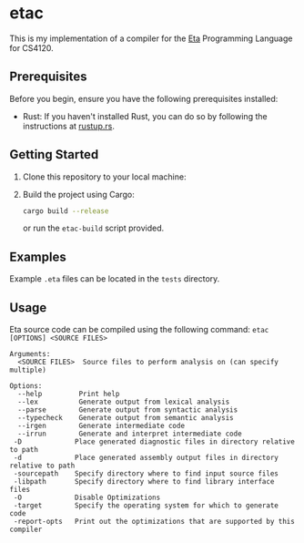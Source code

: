 # etac

This is my implementation of a compiler for the [Eta](https://www.cs.cornell.edu/courses/cs4120/2023sp/project/language.pdf?1681909895) Programming Language for CS4120. 

## Prerequisites

Before you begin, ensure you have the following prerequisites installed:

- Rust: If you haven't installed Rust, you can do so by following the instructions at [rustup.rs](https://rustup.rs/).

## Getting Started

1. Clone this repository to your local machine:
3. Build the project using Cargo:

    ```bash
    cargo build --release
    ```
    or run the `etac-build` script provided.

## Examples
Example `.eta` files can be located in the `tests` directory. 

## Usage 
Eta source code can be compiled using the following command: 
`etac [OPTIONS] <SOURCE FILES>`

``` 
Arguments: 
  <SOURCE FILES>  Source files to perform analysis on (can specify multiple)

Options: 
  --help         Print help     
  --lex          Generate output from lexical analysis
  --parse        Generate output from syntactic analysis
  --typecheck    Generate output from semantic analysis
  --irgen        Generate intermediate code
  --irrun        Generate and interpret intermediate code
 -D             Place generated diagnostic files in directory relative to path
 -d             Place generated assembly output files in directory relative to path
 -sourcepath    Specify directory where to find input source files
 -libpath       Specify directory where to find library interface files
 -O             Disable Optimizations
 -target        Specify the operating system for which to generate code
 -report-opts   Print out the optimizations that are supported by this compiler
```


